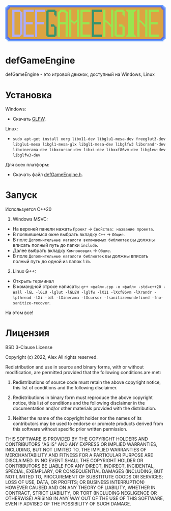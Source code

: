 ![](dge_large_logo.png)

# defGameEngine
defGameEngine - это игровой движок, доступный на Windows, Linux

# Установка

Windows:

- Скачать [GLFW](https://www.glfw.org/download.html).

Linux:
- ```sudo apt-get install xorg libx11-dev libglu1-mesa-dev freeglut3-dev libglu1-mesa libgl1-mesa-glx libgl1-mesa-dev libglfw3 libxrandr-dev libxinerama-dev libxcursor-dev libxi-dev libxxf86vm-dev libglew-dev libglfw3-dev```

Для всех платформ:

- Скачать файл [defGameEngine.h](https://raw.githubusercontent.com/defini7/defGameEngine/master/defGameEngine.h).

# Запуск

Используется C++20

1. Windows MSVC:
- На верхней панели нажать ``Проект`` -> ``Свойства: название проекта``.
- В появившемся окне выбрать вкладку ``C++`` -> ``Общие``.
- В поле ``Дополнительные каталоги включаемых библиотек`` вы должны вписать полный путь до папки ```include```.
- Далее выбрать вкладку ``Компоновщик`` -> ``Общие``.
- В поле ``Дополнительные каталоги библиотек`` вы должны вписать полный путь до одной из папок ``lib``.

2. Linux G++:
- Открыть терминал
- В командной строке написать: 
```g++ <файл>.cpp -o <файл> -std=c++20 -Wall -lGL -lGLU -lglut -lGLEW -lglfw -lX11 -lXxf86vm -lXrandr -lpthread -lXi -ldl -lXinerama -lXcursor -fsanitize=undefined -fno-sanitize-recover```.

На этом все!

# Лицензия

BSD 3-Clause License

Copyright (c) 2022, Alex
All rights reserved.

Redistribution and use in source and binary forms, with or without
modification, are permitted provided that the following conditions are met:

1. Redistributions of source code must retain the above copyright notice, this
   list of conditions and the following disclaimer.

2. Redistributions in binary form must reproduce the above copyright notice,
   this list of conditions and the following disclaimer in the documentation
   and/or other materials provided with the distribution.

3. Neither the name of the copyright holder nor the names of its
   contributors may be used to endorse or promote products derived from
   this software without specific prior written permission.

THIS SOFTWARE IS PROVIDED BY THE COPYRIGHT HOLDERS AND CONTRIBUTORS "AS IS"
AND ANY EXPRESS OR IMPLIED WARRANTIES, INCLUDING, BUT NOT LIMITED TO, THE
IMPLIED WARRANTIES OF MERCHANTABILITY AND FITNESS FOR A PARTICULAR PURPOSE ARE
DISCLAIMED. IN NO EVENT SHALL THE COPYRIGHT HOLDER OR CONTRIBUTORS BE LIABLE
FOR ANY DIRECT, INDIRECT, INCIDENTAL, SPECIAL, EXEMPLARY, OR CONSEQUENTIAL
DAMAGES (INCLUDING, BUT NOT LIMITED TO, PROCUREMENT OF SUBSTITUTE GOODS OR
SERVICES; LOSS OF USE, DATA, OR PROFITS; OR BUSINESS INTERRUPTION) HOWEVER
CAUSED AND ON ANY THEORY OF LIABILITY, WHETHER IN CONTRACT, STRICT LIABILITY,
OR TORT (INCLUDING NEGLIGENCE OR OTHERWISE) ARISING IN ANY WAY OUT OF THE USE
OF THIS SOFTWARE, EVEN IF ADVISED OF THE POSSIBILITY OF SUCH DAMAGE.
